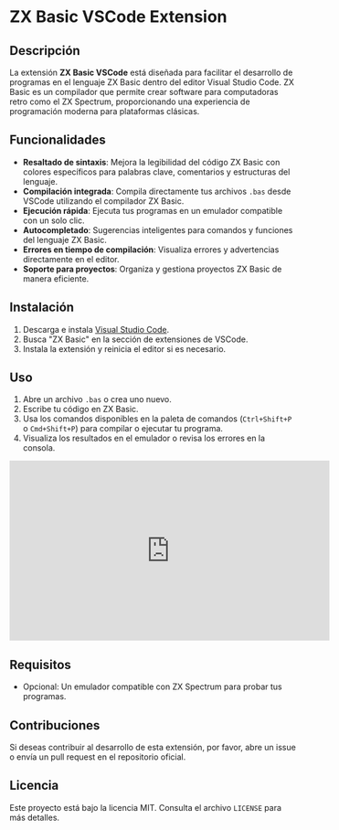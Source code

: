 # ZX Basic VSCode Extension

## Descripción

La extensión **ZX Basic VSCode** está diseñada para facilitar el desarrollo de programas en el lenguaje ZX Basic dentro del editor Visual Studio Code. ZX Basic es un compilador que permite crear software para computadoras retro como el ZX Spectrum, proporcionando una experiencia de programación moderna para plataformas clásicas.

## Funcionalidades

- **Resaltado de sintaxis**: Mejora la legibilidad del código ZX Basic con colores específicos para palabras clave, comentarios y estructuras del lenguaje.
- **Compilación integrada**: Compila directamente tus archivos `.bas` desde VSCode utilizando el compilador ZX Basic.
- **Ejecución rápida**: Ejecuta tus programas en un emulador compatible con un solo clic.
- **Autocompletado**: Sugerencias inteligentes para comandos y funciones del lenguaje ZX Basic.
- **Errores en tiempo de compilación**: Visualiza errores y advertencias directamente en el editor.
- **Soporte para proyectos**: Organiza y gestiona proyectos ZX Basic de manera eficiente.

## Instalación

1. Descarga e instala [Visual Studio Code](https://code.visualstudio.com/).
2. Busca "ZX Basic" en la sección de extensiones de VSCode.
3. Instala la extensión y reinicia el editor si es necesario.

## Uso

1. Abre un archivo `.bas` o crea uno nuevo.
2. Escribe tu código en ZX Basic.
3. Usa los comandos disponibles en la paleta de comandos (`Ctrl+Shift+P` o `Cmd+Shift+P`) para compilar o ejecutar tu programa.
4. Visualiza los resultados en el emulador o revisa los errores en la consola.

<iframe width="560" height="315" src="https://www.youtube.com/embed/kRisOZiohL0?si=tc58zJQV8LMkkXlO" title="YouTube video player" frameborder="0" allow="accelerometer; autoplay; clipboard-write; encrypted-media; gyroscope; picture-in-picture; web-share" referrerpolicy="strict-origin-when-cross-origin" allowfullscreen></iframe>

## Requisitos

- Opcional: Un emulador compatible con ZX Spectrum para probar tus programas.

## Contribuciones

Si deseas contribuir al desarrollo de esta extensión, por favor, abre un issue o envía un pull request en el repositorio oficial.

## Licencia

Este proyecto está bajo la licencia MIT. Consulta el archivo `LICENSE` para más detalles.
